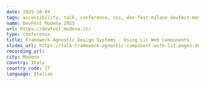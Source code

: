 ```yaml
---
date: 2025-10-04
tags: accessibility, talk, conference, css, dev-fest-milano devfest-modena-2025 dev-fest google, design-system, lit, webcomponent
name: DevFest Modena 2025
url: https://devfest.modena.it/
type: conference
title: Framework-Agnostic Design Systems - Using Lit Web Components
slides_url: https://talk-framework-agnostic-component-with-lit.pages.dev/devfest-modena-2025/
recording_url:
city: Modena
country: Italy
country_code: IT
language: Italian
---
```

